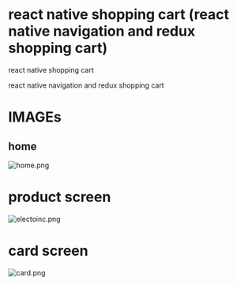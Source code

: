 # react native shopping cart (react native navigation and redux shopping cart)

react native shopping cart

react native navigation and redux shopping cart

# IMAGEs 

## home 
<img src="https://github.com/seniordeveloper0817/react-native-shopping-cart/blob/master/img/home.png?raw=true" alt="home.png">

# product screen
<img src="https://github.com/seniordeveloper0817/react-native-shopping-cart/blob/master/img/electoinc.png?raw=true" alt="electoinc.png">

# card screen
<img src="https://github.com/seniordeveloper0817/react-native-shopping-cart/blob/master/img/card2.png?raw=true" alt="card.png">

